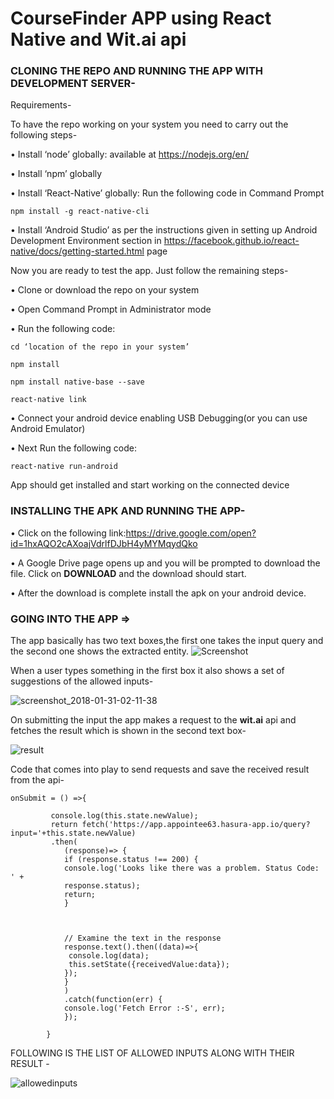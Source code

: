 # CourseFinder APP using React Native and Wit.ai api

### CLONING THE REPO AND RUNNING THE APP WITH DEVELOPMENT SERVER-

Requirements-

To have the repo working on your system you need to carry out the following steps-

•	Install ‘node’ globally: available at https://nodejs.org/en/

•	Install ‘npm’ globally

•	Install ‘React-Native’ globally: Run the following code in Command Prompt
```
npm install -g react-native-cli
```
•	Install ‘Android Studio’ as per the instructions given in setting up Android Development Environment section in https://facebook.github.io/react-native/docs/getting-started.html page

Now you are ready to test the app. Just follow the remaining steps-

•	Clone or download the repo on your system

•	Open Command Prompt in Administrator mode

•	Run the following code:
```
cd ‘location of the repo in your system’

npm install

npm install native-base --save

react-native link
```
•	Connect your android device enabling USB Debugging(or you can use Android Emulator)

•	Next Run the following code:
```
react-native run-android
```
App should get installed and start working on the connected device

### INSTALLING THE APK AND RUNNING THE APP-

•	Click on the following link:https://drive.google.com/open?id=1hxAQO2cAXoajVdrlfDJbH4yMYMqydQko

•	A Google Drive page opens up and you will be prompted to download the file. Click on **DOWNLOAD** and the download should start. 

•	After the download is complete install the apk on your android device.

### GOING INTO THE APP =>
The app basically has two text boxes,the first one takes the input query and the second one shows the extracted entity. 
![Screenshot](https://user-images.githubusercontent.com/30779692/35636017-e945a97a-06d5-11e8-851c-e40814601496.png)

When a user types something in the first box it also shows a set of suggestions of the allowed inputs-

![screenshot_2018-01-31-02-11-38](https://user-images.githubusercontent.com/30779692/35636502-534cea44-06d7-11e8-9f7d-8eec6acd07b2.png)

On submitting the input the app makes a request to the **wit.ai** api and fetches the result which is shown in the second text box-

![result](https://user-images.githubusercontent.com/30779692/35636664-eb3eeee2-06d7-11e8-8548-2e01fda3dacc.png)

Code that comes into play to send requests and save the received result from the api-

```
onSubmit = () =>{

         console.log(this.state.newValue);
         return fetch('https://app.appointee63.hasura-app.io/query?input='+this.state.newValue)
         .then(
            (response)=> {
            if (response.status !== 200) {
            console.log('Looks like there was a problem. Status Code: ' +
            response.status);
            return;
            }



            // Examine the text in the response
            response.text().then((data)=>{
             console.log(data);
             this.setState({receivedValue:data});
            });
            }
            )
            .catch(function(err) {
            console.log('Fetch Error :-S', err);
            });

        }

```
FOLLOWING IS THE LIST OF ALLOWED INPUTS ALONG WITH THEIR RESULT -

![allowedinputs](https://user-images.githubusercontent.com/30779692/35638866-4fdbeb6a-06de-11e8-9f16-f71e38f84a56.png)

